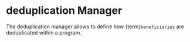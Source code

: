# deduplication Manager

The deduplication manager allows to define how {term}`beneficiaries` are deduplicated within a program.
